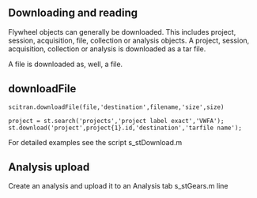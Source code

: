 ## Downloading and reading

Flywheel objects can generally be downloaded.  This includes project, session, acquisition, file, collection or analysis objects. A project, session, acquisition, collection or analysis is downloaded as a tar file.  

A file is downloaded as, well, a file.

## downloadFile

    scitran.downloadFile(file,'destination',filename,'size',size)

    project = st.search('projects','project label exact','VWFA');
    st.download('project',project{1}.id,'destination','tarfile name');

For detailed examples see the script s_stDownload.m

## Analysis upload

Create an analysis and upload it to an Analysis tab
s_stGears.m line